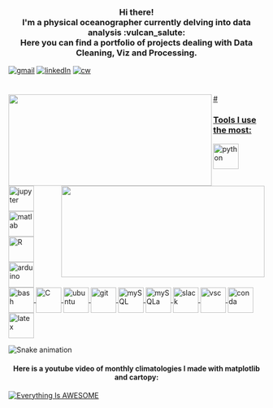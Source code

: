 <h3 align="center"> 
	Hi there! <br>
	I'm a physical oceanographer currently delving into data analysis :vulcan_salute: <br>
	Here you can find a portfolio of projects dealing with Data Cleaning, Viz and Processing.
</h3>

[![gmail](https://img.shields.io/badge/Gmail-D14836?style=for-the-badge&logo=gmail&logoColor=white)](mailto:hbatistuzzo@gmail.com)
[![linkedIn](https://img.shields.io/badge/LinkedIn-0077B5?style=for-the-badge&logo=linkedin&logoColor=white)](https://www.linkedin.com/in/henrique-batistuzzo/)
[![cw](https://www.codewars.com/users/hbatistuzzo/badges/micro)]()
#
<div>
<a href="https://github.com/hbatistuzzo">
<img height="180em" width="400em" align="left" src="https://github-readme-stats.vercel.app/api?username=hbatistuzzo&show_icons=true&theme=merko&include_all_commits=true&count_private=true"/>
<img height="180em" width="400em" align="right" src="https://github-readme-stats.vercel.app/api/top-langs/?username=hbatistuzzo&layout=compact&langs_count=9&theme=radical" />
</div>
#
<div>

### Tools I use the most:

</div>

<div style = 'display: inline_block'>

<a href="https://docs.python.org/3/">
<img align='center' width=50px alt='python' src='https://cdn.jsdelivr.net/gh/devicons/devicon/icons/python/python-original.svg' />
</a>

<a href="https://jupyter.org/">
<img align='center' width=50px alt='jupyter' src="https://cdn.jsdelivr.net/gh/devicons/devicon/icons/jupyter/jupyter-original-wordmark.svg" />
</a>

<a href="https://www.mathworks.com/products/matlab.html">
<img align='center' width=50px alt='matlab' src="https://cdn.jsdelivr.net/gh/devicons/devicon/icons/matlab/matlab-original.svg" />
</a>

<a href="https://www.r-project.org/">
<img align='center' width=50px alt='R' src="https://cdn.jsdelivr.net/gh/devicons/devicon/icons/r/r-original.svg"/>
</a>

<a href="https://www.arduino.cc/">
<img align='center' width=50px alt='arduino' src="https://cdn.jsdelivr.net/gh/devicons/devicon/icons/arduino/arduino-original-wordmark.svg" />
</a>

<a href="https://en.wikipedia.org/wiki/Bash_(Unix_shell)">
<img align='center' width=50px alt='bash' src="https://cdn.jsdelivr.net/gh/devicons/devicon/icons/bash/bash-original.svg" />
</a>

<a href="https://en.wikipedia.org/wiki/C_(programming_language)">
<img align='center' width=50px alt='C' src="https://cdn.jsdelivr.net/gh/devicons/devicon/icons/c/c-original.svg" />
</a>

<a href="https://https://ubuntu.com/">
<img align='center' width=50px alt='ubuntu' src="https://cdn.jsdelivr.net/gh/devicons/devicon/icons/ubuntu/ubuntu-plain-wordmark.svg" />
</a>

<a href="https://git-scm.com/">
<img align='center' width=50px alt='git' src="https://cdn.jsdelivr.net/gh/devicons/devicon/icons/git/git-original.svg" />
</a>

<a href="https://www.mysql.com/">
<img align='center' width=50px alt='mySQL' src="https://cdn.jsdelivr.net/gh/devicons/devicon/icons/mysql/mysql-original-wordmark.svg"/>
</a>

<a href="https://www.sqlalchemy.org/">
<img align='center' width=50px alt='mySQLa' src="https://cdn.jsdelivr.net/gh/devicons/devicon/icons/sqlalchemy/sqlalchemy-original.svg"/>
</a>

<a href="https://slack.com/">
<img align='center' width=50px alt='slack' src="https://cdn.jsdelivr.net/gh/devicons/devicon/icons/slack/slack-original.svg"/>
</a>

<a href="https://code.visualstudio.com/">
<img align='center' width=50px alt='vsc' src="https://cdn.jsdelivr.net/gh/devicons/devicon/icons/vscode/vscode-original.svg" />
</a>

<a href="https://www.anaconda.com/">
<img align='center' width=50px alt='conda' src="https://cdn.jsdelivr.net/gh/devicons/devicon/icons/anaconda/anaconda-original.svg" />
</a>

<a href="https://www.latex-project.org/">
<img align='center' width=50px alt='latex' src="https://cdn.jsdelivr.net/gh/devicons/devicon/icons/latex/latex-original.svg"/>
</a>
          
</div>

  ![Snake animation](https://github.com/PedroPDIN/PedroPDIN/blob/output/github-contribution-grid-snake.svg)

<h4 align="center"> 
	Here is a youtube video of monthly climatologies I made with matplotlib and cartopy:
</h4>

[![Everything Is AWESOME](https://lh3.googleusercontent.com/kcnWf8zi_7TcB6FDp8oe4tufvNH6CNlrOi8WBOE06IIabNS0k-mu4M8_dcdmS3XaB-nIt5akWYMRZifkLWOhZTev0fCP5WqOPnceaEilWq05RlcNcsT3SIMgKl_KWjyyIDVHO9oyLozgFGHzQz4TYwlZN6w1mFrd8uRP_cpFivwdDtn8j7VWvkkaxDNgWEm2DJDzTiP3zclqLV4Kffj47qFLimeKsCMuwuGr9dGHIYWMyZ4wwtHXtevInEbh44YL-tdmBaKD2mTXzw3vJ7ht2ciDtNqv3DRn19UIErMBW8T086TIwpUNUabLBh_5J92GguTqteGmpa5qHdZHsdTCc_7boG7HqFAfHzkrMtjgg1WZcbUwiQgQ1csoNOnioz05pyvmgC3gBPh8euKqDgUDN31e9misvKWtsS5PZ96EQEbjfPjfbu6Dr8IJpCU3La5xweclf2FJqm_O71FBIQVYaZOVA9SFN8cqCYGC3z_qq2e9MTndzJvIa2keVMDzWvjlBoy7ZHTnirON7yENBfWWUviHOANw3IPtp38tCQda8VK6DnGUbzbOqEVnxbxKiW4lNUKsqAf93lIisxEGAGlk85l_L1w4fUpUh_edmL_I-xQDZ6snYi9qfoDmX_vMxwasop1SeWz9GoxitUXiOW10zpyV3HzkSwFE4x5yfobTNP4moKWroy9oA2T9WQfNCxYgblfGeBPe7b_qTD4M8Iav6Su1qaoFZKcMA6ZqMidm-FB_ZjG2KeC9z8piOsmuJ3IQprTMSKAGdAiGBFiKK7WCbz6lAhK2bRNIE4nWagnuCTZcI5ZOav4u5kJ3KPsLTSt7skd_7K9gXjnx-29be1Q0tvxiUYNtxWkBnJ3y1mjvP__EQQkCZ77qMlEgRnR993hYWnDf0-cOAqvQX9STO3TZMdydeK8ba0YCPJUfGfqyXNnZZprYNd6-VhdRtMEXZtwTPQRqyh14_pl8_T2d7_w=w1025-h719-no?authuser=0)](https://youtu.be/5fsr0Ur9py8 "Climatologies")